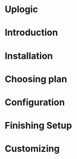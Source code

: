 # Uplogic
# Introduction
# Installation
# Choosing plan
# Configuration
# Finishing Setup
# Customizing
